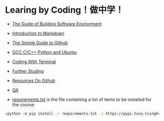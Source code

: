 
# Learing by Coding！做中学！

* [The Guide of  Building Software Environment](./BuildingSoftwareEnvironment.md)

* [Introduction to Markdown](./Introduction2Markdown.md) 

* [The Simple Guide to Github](./TheSimpleStepsGithub(Chinese).md) 

* [GCC C/C++,Python and Ubuntu](./Ubuntu-Python-CPP(Chinese).md) 

* [Coding With Terminal](./CodingWithTerminal.md/)

* [Further Studing](./FurtherStuding.md)

* [Resources On Github](./ResourcesOnGithub.md)

* [QA](./QA.md) 

* [requirements.txt](./requirements.txt) is the file containing a list of items to be installed for the course:

```bash 
>python -m pip install -r requirements.txt -i https://pypi.tuna.tsinghua.edu.cn/simple
```